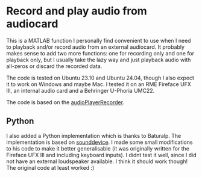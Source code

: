 # Record and play audio from audiocard
This is a MATLAB function I personally find convenient to use when I need to playback and/or record audio from an external audiocard.
It probably makes sense to add two more functions: one for recording only and one for playback only, but I usually take the lazy way and just playback audio with all-zeros or discard the recorded data. 
 
The code is tested on Ubuntu 23.10 and Ubuntu 24.04, though I also expect it to work on Windows and maybe Mac. 
I tested it on an RME Fireface UFX III, an internal audio card and a Behringer U-Phoria UMC22. 

The code is based on the [audioPlayerRecorder](https://nl.mathworks.com/help/audio/ref/audioplayerrecorder-system-object.html). 

## Python
I also added a Python implementation which is thanks to Baturalp. The implementation is based on [sounddevice](https://pypi.org/project/sounddevice/). I made some small modifications to his code to make it better generalisable (it was originally written for the Fireface UFX III and including keyboard inputs). I didnt test it well, since I did not have an external loudspeaker available. I think it should work though! The original code at least worked :) 
